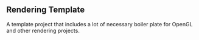 ## Rendering Template

A template project that includes a lot of necessary boiler plate for OpenGL and other rendering projects.